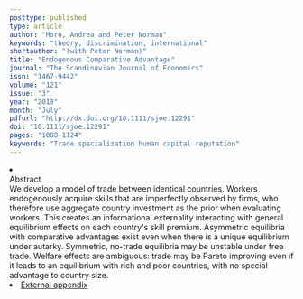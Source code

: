 ```yaml
---
posttype: published
type: article
author: "Moro, Andrea and Peter Norman"
keywords: "theory, discrimination, international"
shortauthor: "(with Peter Norman)"
title: "Endogenous Comparative Advantage"
journal: "The Scandinavian Journal of Economics"
issn: "1467-9442"
volume: "121"
issue: "3"
year: "2019"
month: "July"
pdfurl: "http://dx.doi.org/10.1111/sjoe.12291"
doi: "10.1111/sjoe.12291"
pages: "1088-1124"
keywords: "Trade specialization human capital reputation"
---
```

<li class='acc_hide'> <div class="title">Abstract</div>
We develop a model of trade between identical countries. Workers endogenously
acquire skills that are imperfectly observed by firms, who therefore use aggregate
country investment as the prior when evaluating workers. This creates an informational
externality interacting with general equilibrium effects on each country's skill premium.
Asymmetric equilibria with comparative advantages exist even when there is a unique
equilibrium under autarky. Symmetric, no-trade equilibria may be unstable under free
trade. Welfare effects are ambiguous: trade may be Pareto improving even if it leads
to an equilibrium with rich and poor countries, with no special advantage to country
size.
</li>
<li class='acc_hide pdfli spacepdf'><span class="title"><a href="http://andreamoro.net/assets/papers/eca_external_appendix.pdf" target="_blank">
External appendix
    </a>
  </span>
</li>
